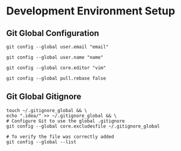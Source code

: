 # Development Environment Setup

## Git Global Configuration

```shell
git config --global user.email "email"
```

```shell
git config --global user.name "name"
```

```shell
git config --global core.editor "vim"
```

```shell
git config --global pull.rebase false
```

## Git Global Gitignore

```shell
touch ~/.gitignore_global && \
echo ".idea/" >> ~/.gitignore_global && \
# Configure Git to use the global .gitignore
git config --global core.excludesfile ~/.gitignore_global
```

```shell
# To verify the file was correctly added
git config --global --list
```
